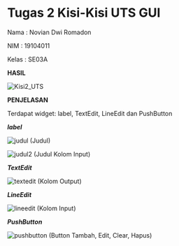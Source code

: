 # Tugas 2 Kisi-Kisi UTS GUI

Nama  : Novian Dwi Romadon

NIM   : 19104011

Kelas : SE03A

**HASIL**

![Kisi2_UTS](https://user-images.githubusercontent.com/72422164/116979914-ca87f100-acef-11eb-9462-aab3de084963.PNG)



**PENJELASAN**

Terdapat widget: label, TextEdit, LineEdit dan PushButton

***label***

![judul](https://user-images.githubusercontent.com/72422164/116981111-4a628b00-acf1-11eb-9524-8399680349de.PNG)  (Judul)

![judul2](https://user-images.githubusercontent.com/72422164/116981199-6403d280-acf1-11eb-923f-516c866f75fa.PNG)  (Judul Kolom Input)


***TextEdit***

![textedit](https://user-images.githubusercontent.com/72422164/116981511-c9f05a00-acf1-11eb-9f4d-806c9c835b12.PNG)  (Kolom Output)


***LineEdit***

![lineedit](https://user-images.githubusercontent.com/72422164/116981566-df658400-acf1-11eb-8826-f4d2b5f9df06.PNG)  (Kolom Input)


***PushButton***

![pushbutton](https://user-images.githubusercontent.com/72422164/116981592-ed1b0980-acf1-11eb-8e94-8c81f528fcb8.PNG)  (Button Tambah, Edit, Clear, Hapus)
